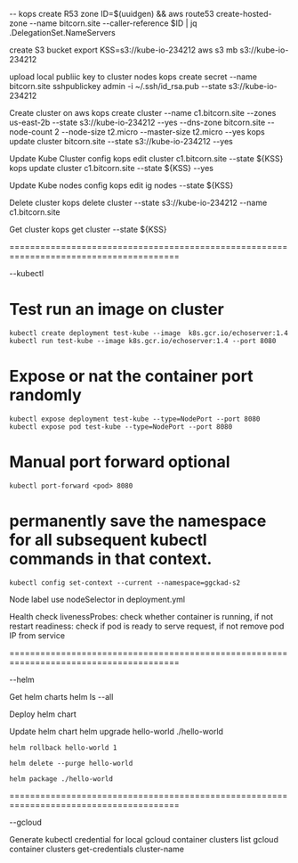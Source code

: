 -- kops
create R53 zone
    ID=$(uuidgen) && aws route53 create-hosted-zone --name bitcorn.site --caller-reference $ID | jq .DelegationSet.NameServers

create S3 bucket
    export KSS=s3://kube-io-234212
    aws s3 mb s3://kube-io-234212

upload local publiic key to cluster nodes
    kops create secret --name bitcorn.site sshpublickey admin -i ~/.ssh/id_rsa.pub --state s3://kube-io-234212

Create cluster on aws
    kops create cluster --name  c1.bitcorn.site --zones us-east-2b --state s3://kube-io-234212 --yes --dns-zone bitcorn.site --node-count 2 --node-size t2.micro --master-size t2.micro --yes 
    kops update cluster bitcorn.site  --state s3://kube-io-234212 --yes

Update Kube Cluster config
    kops edit cluster c1.bitcorn.site --state ${KSS}
    kops update cluster c1.bitcorn.site --state ${KSS} --yes

Update Kube nodes config
     kops edit ig nodes --state ${KSS}

Delete cluster
     kops delete cluster  --state s3://kube-io-234212 --name  c1.bitcorn.site

Get cluster
     kops get cluster --state ${KSS}

=======================================================================================

--kubectl
# Test run an image on cluster
    kubectl create deployment test-kube --image  k8s.gcr.io/echoserver:1.4
    kubectl run test-kube --image k8s.gcr.io/echoserver:1.4 --port 8080  

# Expose or nat the container port randomly
    kubectl expose deployment test-kube --type=NodePort --port 8080
    kubectl expose pod test-kube --type=NodePort --port 8080
# Manual port forward optional
    kubectl port-forward <pod> 8080
    
# permanently save the namespace for all subsequent kubectl commands in that context.
    kubectl config set-context --current --namespace=ggckad-s2

Node label
    use nodeSelector in deployment.yml

Health check
    livenessProbes: check whether container is running, if not restart
    readiness: check if pod is ready to serve request, if not remove pod IP from service

=======================================================================================

--helm

Get helm charts
    helm ls --all

Deploy helm chart

Update helm chart
    helm upgrade hello-world ./hello-world

    helm rollback hello-world 1

    helm delete --purge hello-world

    helm package ./hello-world

=======================================================================================

--gcloud 

Generate kubectl credential for local 
    gcloud container clusters list
    gcloud container clusters get-credentials cluster-name